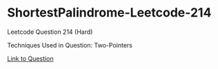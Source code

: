 # ShortestPalindrome-Leetcode-214

Leetcode Question 214 (Hard)

Techniques Used in Question:
Two-Pointers

[Link to Question](https://leetcode.com/problems/shortest-palindrome/)
